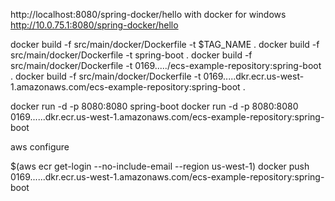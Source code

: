 http://localhost:8080/spring-docker/hello
with docker for windows
http://10.0.75.1:8080/spring-docker/hello


docker build -f src/main/docker/Dockerfile -t $TAG_NAME .
docker build -f src/main/docker/Dockerfile -t spring-boot .
docker build -f src/main/docker/Dockerfile -t 0169...../ecs-example-repository:spring-boot .
docker build -f src/main/docker/Dockerfile -t 0169.....dkr.ecr.us-west-1.amazonaws.com/ecs-example-repository:spring-boot .
  
docker run -d -p 8080:8080 spring-boot 
docker run -d -p 8080:8080 0169......dkr.ecr.us-west-1.amazonaws.com/ecs-example-repository:spring-boot

aws configure

$(aws ecr get-login --no-include-email --region us-west-1)
 docker push 0169......dkr.ecr.us-west-1.amazonaws.com/ecs-example-repository:spring-boot


  
